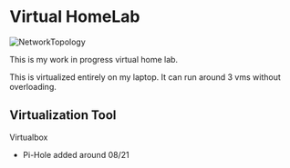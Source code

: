 # Virtual HomeLab
![NetworkTopology](https://github.com/dyang21/Virtual-HomeLab/blob/main/VirtualHomeLab0.png)

This is my work in progress virtual home lab. 

This is virtualized entirely on my laptop. It can run around 3 vms without overloading.

## Virtualization Tool

Virtualbox

+ Pi-Hole added around 08/21

